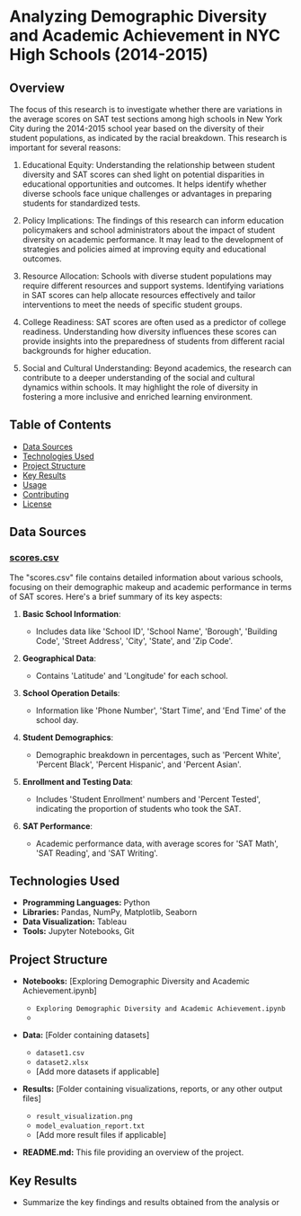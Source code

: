 # Analyzing Demographic Diversity and Academic Achievement in NYC High Schools (2014-2015)

## Overview

The focus of this research is to investigate whether there are variations in the average scores on SAT test sections among high schools in New York City during the 2014-2015 school year based on the diversity of their student populations, as indicated by the racial breakdown. This research is important for several reasons:

1. Educational Equity: Understanding the relationship between student diversity and SAT scores can shed light on potential disparities in educational opportunities and outcomes. It helps identify whether diverse schools face unique challenges or advantages in preparing students for standardized tests.

2. Policy Implications: The findings of this research can inform education policymakers and school administrators about the impact of student diversity on academic performance. It may lead to the development of strategies and policies aimed at improving equity and educational outcomes.

3. Resource Allocation: Schools with diverse student populations may require different resources and support systems. Identifying variations in SAT scores can help allocate resources effectively and tailor interventions to meet the needs of specific student groups.

4. College Readiness: SAT scores are often used as a predictor of college readiness. Understanding how diversity influences these scores can provide insights into the preparedness of students from different racial backgrounds for higher education.

5. Social and Cultural Understanding: Beyond academics, the research can contribute to a deeper understanding of the social and cultural dynamics within schools. It may highlight the role of diversity in fostering a more inclusive and enriched learning environment.

## Table of Contents
- [Data Sources](#data-sources)
- [Technologies Used](#technologies-used)
- [Project Structure](#project-structure)
- [Key Results](#key-results)
- [Usage](#usage)
- [Contributing](#contributing)
- [License](#license)

## Data Sources

### [scores.csv](https://www.kaggle.com/datasets/nycopendata/high-schools)
The "scores.csv" file contains detailed information about various schools, focusing on their demographic makeup and academic performance in terms of SAT scores. Here's a brief summary of its key aspects:

1. **Basic School Information**: 
   - Includes data like 'School ID', 'School Name', 'Borough', 'Building Code', 'Street Address', 'City', 'State', and 'Zip Code'.

2. **Geographical Data**: 
   - Contains 'Latitude' and 'Longitude' for each school.

3. **School Operation Details**:
   - Information like 'Phone Number', 'Start Time', and 'End Time' of the school day.

4. **Student Demographics**:
   - Demographic breakdown in percentages, such as 'Percent White', 'Percent Black', 'Percent Hispanic', and 'Percent Asian'.

5. **Enrollment and Testing Data**:
   - Includes 'Student Enrollment' numbers and 'Percent Tested', indicating the proportion of students who took the SAT.

6. **SAT Performance**:
   - Academic performance data, with average scores for 'SAT Math', 'SAT Reading', and 'SAT Writing'.

## Technologies Used

* **Programming Languages:** Python
* **Libraries:** Pandas, NumPy, Matplotlib, Seaborn
* **Data Visualization:** Tableau
* **Tools:** Jupyter Notebooks, Git

## Project Structure

- **Notebooks:** [Exploring Demographic Diversity and Academic Achievement.ipynb]
  - `Exploring Demographic Diversity and Academic Achievement.ipynb`
  - 

- **Data:** [Folder containing datasets]
  - `dataset1.csv`
  - `dataset2.xlsx`
  - [Add more datasets if applicable]

- **Results:** [Folder containing visualizations, reports, or any other output files]
  - `result_visualization.png`
  - `model_evaluation_report.txt`
  - [Add more result files if applicable]

- **README.md:** This file providing an overview of the project.

## Key Results

* Summarize the key findings and results obtained from the analysis or 
